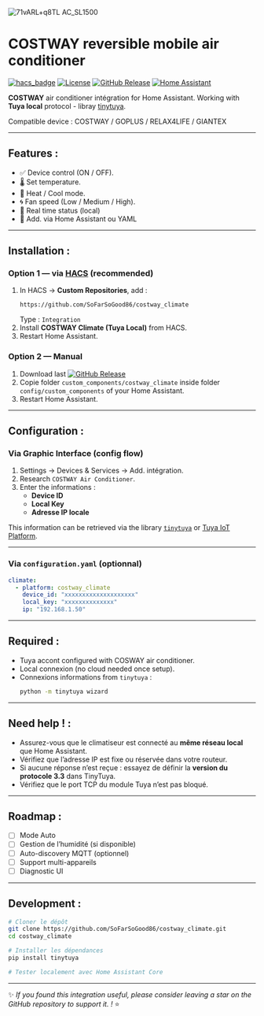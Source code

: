 ![71vARL+q8TL _AC_SL1500_](https://github.com/user-attachments/assets/355e22d2-4e82-4c45-9610-25af26be7597)

# COSTWAY reversible mobile air conditioner 

[![hacs_badge](https://img.shields.io/badge/HACS-Custom-41BDF5.svg)](https://hacs.xyz)
[![License](https://img.shields.io/github/license/SoFarSoGood86/costway_climate)](LICENSE)
[![GitHub Release](https://img.shields.io/github/v/release/SoFarSoGood86/costway_climate)](https://github.com/SoFarSoGood86/costway_climate/releases)
[![Home Assistant](https://img.shields.io/badge/Home%20Assistant-Integration-41BDF5)](https://www.home-assistant.io/)

**COSTWAY** air conditioner intégration for Home Assistant.
Working with **Tuya local** protocol - libray [tinytuya](https://github.com/jasonacox/tinytuya).

Compatible device : COSTWAY / GOPLUS / RELAX4LIFE / GIANTEX

---

## Features :

- ✅ Device control (ON / OFF).
- 🌡️ Set temperature.
- 🔄 Heat / Cool mode.
- 🌀 Fan speed (Low / Medium / High).
- 📡 Real time status (local)  
- 🧭 Add. via Home Assistant ou YAML

---

## Installation :

### Option 1 — via [HACS](https://hacs.xyz) (recommended)

1. In HACS → **Custom Repositories**, add :  
   ```
   https://github.com/SoFarSoGood86/costway_climate
   ```
   Type : `Integration`
2. Install **COSTWAY Climate (Tuya Local)** from HACS.
3. Restart Home Assistant.

### Option 2 — Manual

1. Download last [![GitHub Release](https://img.shields.io/github/v/release/SoFarSoGood86/costway_climate)](https://github.com/SoFarSoGood86/costway_climate/releases)
2. Copie folder `custom_components/costway_climate` inside folder `config/custom_components` of your Home Assistant.  
3. Restart Home Assistant.

---

## Configuration :

### Via Graphic Interface (config flow)

1. Settings → Devices & Services → Add. intégration.  
2. Research `COSTWAY Air Conditioner`.  
3. Enter the informations :
   - **Device ID**
   - **Local Key**
   - **Adresse IP locale**

This information can be retrieved via the library [`tinytuya`](https://github.com/jasonacox/tinytuya) or [Tuya IoT Platform](https://iot.tuya.com).

---

### Via `configuration.yaml` (optionnal)

```yaml
climate:
  - platform: costway_climate
    device_id: "xxxxxxxxxxxxxxxxxxxx"
    local_key: "xxxxxxxxxxxxxx"
    ip: "192.168.1.50"
```

---

## Required :

- Tuya accont configured with COSWAY air conditioner.  
- Local connexion (no cloud needed once setup).  
- Connexions informations from `tinytuya` :
  ```bash
  python -m tinytuya wizard
  ```

---

## Need help ! :

- Assurez-vous que le climatiseur est connecté au **même réseau local** que Home Assistant.  
- Vérifiez que l’adresse IP est fixe ou réservée dans votre routeur.  
- Si aucune réponse n’est reçue : essayez de définir la **version du protocole 3.3** dans TinyTuya.  
- Vérifiez que le port TCP du module Tuya n’est pas bloqué.

---

## Roadmap :

- [ ] Mode Auto
- [ ] Gestion de l’humidité (si disponible)
- [ ] Auto-discovery MQTT (optionnel)
- [ ] Support multi-appareils
- [ ] Diagnostic UI

---

## Development :

```bash
# Cloner le dépôt
git clone https://github.com/SoFarSoGood86/costway_climate.git
cd costway_climate

# Installer les dépendances
pip install tinytuya

# Tester localement avec Home Assistant Core
```

---

✨ *If you found this integration useful, please consider leaving a star on the GitHub repository to support it. !* ⭐
